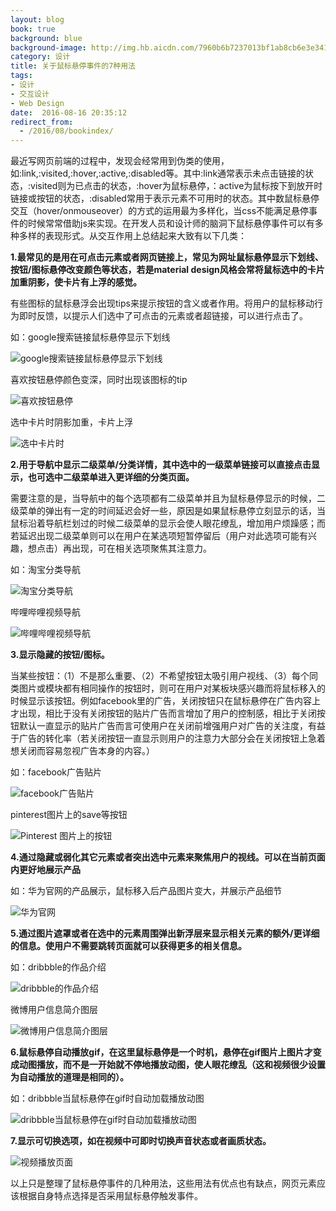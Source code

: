 ```yaml
---
layout: blog
book: true
background: blue
background-image: http://img.hb.aicdn.com/7960b6b7237013bf1ab8cb6e3e341a69c632ff15f0e8-Ij0bMM_fw658
category: 设计
title: 关于鼠标悬停事件的7种用法
tags:
- 设计
- 交互设计
- Web Design
date:  2016-08-16 20:35:12
redirect_from:
  - /2016/08/bookindex/
---
```


最近写网页前端的过程中，发现会经常用到伪类的使用，如:link,:visited,:hover,:active,:disabled等。其中:link通常表示未点击链接的状态，:visited则为已点击的状态，:hover为鼠标悬停，：active为鼠标按下到放开时链接或按钮的状态，:disabled常用于表示元素不可用时的状态。其中数鼠标悬停交互（hover/onmouseover）的方式的运用最为多样化，当css不能满足悬停事件的时候常常借助js来实现。在开发人员和设计师的脑洞下鼠标悬停事件可以有多种多样的表现形式。从交互作用上总结起来大致有以下几类：

**1.最常见的是用在可点击元素或者网页链接上，常见为网址鼠标悬停显示下划线、按钮/图标悬停改变颜色等状态，若是material design风格会常将鼠标选中的卡片加重阴影，使卡片有上浮的感觉。**

有些图标的鼠标悬浮会出现tips来提示按钮的含义或者作用。将用户的鼠标移动行为即时反馈，以提示人们选中了可点击的元素或者超链接，可以进行点击了。

如：google搜索链接鼠标悬停显示下划线

![google搜索链接鼠标悬停显示下划线](http://upload-images.jianshu.io/upload_images/746926-860a18b8987b1d1d.png?imageMogr2/auto-orient/strip%7CimageView2/2/w/1240)



喜欢按钮悬停颜色变深，同时出现该图标的tip

![喜欢按钮悬停](http://upload-images.jianshu.io/upload_images/746926-a14d5d61874a47da.png?imageMogr2/auto-orient/strip%7CimageView2/2/w/1240)

选中卡片时阴影加重，卡片上浮

![选中卡片时](http://upload-images.jianshu.io/upload_images/746926-a49a2b6bb6bdf5ca.png?imageMogr2/auto-orient/strip%7CimageView2/2/w/1240)

**2.用于导航中显示二级菜单/分类详情，其中选中的一级菜单链接可以直接点击显示，也可选中二级菜单进入更详细的分类页面。**

需要注意的是，当导航中的每个选项都有二级菜单并且为鼠标悬停显示的时候，二级菜单的弹出有一定的时间延迟会好一些，原因是如果鼠标悬停立刻显示的话，当鼠标沿着导航栏划过的时候二级菜单的显示会使人眼花缭乱，增加用户烦躁感；而若延迟出现二级菜单则可以在用户在某选项短暂停留后（用户对此选项可能有兴趣，想点击）再出现，可在相关选项聚焦其注意力。

如：淘宝分类导航

![淘宝分类导航](http://upload-images.jianshu.io/upload_images/746926-626f3934fa8e408b.png?imageMogr2/auto-orient/strip%7CimageView2/2/w/1240)

哔哩哔哩视频导航 

![哔哩哔哩视频导航](http://upload-images.jianshu.io/upload_images/746926-1c0645158495c0e9.png?imageMogr2/auto-orient/strip%7CimageView2/2/w/1240)

**3.显示隐藏的按钮/图标。**

当某些按钮：（1）不是那么重要、（2）不希望按钮太吸引用户视线、（3）每个同类图片或模块都有相同操作的按钮时，则可在用户对某板块感兴趣而将鼠标移入的时候显示该按钮。例如facebook里的广告，关闭按钮只在鼠标悬停在广告内容上才出现，相比于没有关闭按钮的贴片广告而言增加了用户的控制感，相比于关闭按钮默认一直显示的贴片广告而言可使用户在关闭前增强用户对广告的关注度，有益于广告的转化率（若关闭按钮一直显示则用户的注意力大部分会在关闭按钮上急着想关闭而容易忽视广告本身的内容。）

如：facebook广告贴片

![facebook广告贴片](http://upload-images.jianshu.io/upload_images/746926-054130dce05fab8f.png?imageMogr2/auto-orient/strip)

pinterest图片上的save等按钮

![Pinterest 图片上的按钮](http://upload-images.jianshu.io/upload_images/746926-26c4d15572a62643.png?imageMogr2/auto-orient/strip%7CimageView2/2/w/1240)



**4.通过隐藏或弱化其它元素或者突出选中元素来聚焦用户的视线。可以在当前页面内更好地展示产品**

如：华为官网的产品展示，鼠标移入后产品图片变大，并展示产品细节

![华为官网](http://upload-images.jianshu.io/upload_images/746926-ae539fd31e21a55f.png?imageMogr2/auto-orient/strip%7CimageView2/2/w/1240)

**5.通过图片遮罩或者在选中的元素周围弹出新浮层来显示相关元素的额外/更详细的信息。使用户不需要跳转页面就可以获得更多的相关信息。**

如：dribbble的作品介绍

![dribbble的作品介绍](http://upload-images.jianshu.io/upload_images/746926-aaf87a64c306da09.png?imageMogr2/auto-orient/strip%7CimageView2/2/w/1240)

微博用户信息简介图层

![微博用户信息简介图层](http://upload-images.jianshu.io/upload_images/746926-3864c70341967cec.png?imageMogr2/auto-orient/strip%7CimageView2/2/w/1240)

**6.鼠标悬停自动播放gif，在这里鼠标悬停是一个时机，悬停在gif图片上图片才变成动图播放，而不是一开始就不停地播放动图，使人眼花缭乱（这和视频很少设置为自动播放的道理是相同的）。**

如：dribbble当鼠标悬停在gif时自动加载播放动图

![dribbble当鼠标悬停在gif时自动加载播放动图](http://upload-images.jianshu.io/upload_images/746926-826e4abd5353d1e3.png?imageMogr2/auto-orient/strip%7CimageView2/2/w/1240)

**7.显示可切换选项，如在视频中可即时切换声音状态或者画质状态。**

![视频播放页面](http://upload-images.jianshu.io/upload_images/746926-c027f77c52ac7d6f.png?imageMogr2/auto-orient/strip%7CimageView2/2/w/1240)

以上只是整理了鼠标悬停事件的几种用法，这些用法有优点也有缺点，网页元素应该根据自身特点选择是否采用鼠标悬停触发事件。